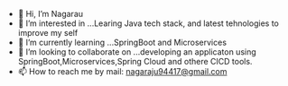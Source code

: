 - 👋 Hi, I’m Nagarau
- 👀 I’m interested in ...Learing Java tech stack, and latest tehnologies to improve my self
- 🌱 I’m currently learning ...SpringBoot and Microservices
- 💞️ I’m looking to collaborate on ...developing an applicaton using SpringBoot,Microservices,Spring Cloud and othere CICD tools.
- 📫 How to reach me by mail: nagaraju94417@gmail.com

